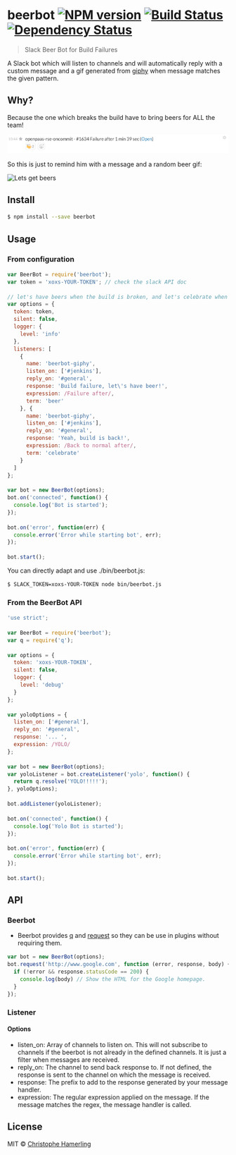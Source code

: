 # beerbot [![NPM version][npm-image]][npm-url] [![Build Status][travis-image]][travis-url] [![Dependency Status][daviddm-image]][daviddm-url]
>Slack Beer Bot for Build Failures

A Slack bot which will listen to channels and will automatically reply with a custom message and a gif generated from [giphy](http://giphy.com) when message matches the given pattern.

## Why?

Because the one which breaks the build have to bring beers for ALL the team!

![Build Broken Message](/assets/slack-jenkins.png?raw=true "Build broken")

So this is just to remind him with a message and a random beer gif:

![Lets get beers](http://media3.giphy.com/media/ixCowc31ZeKuIHuhFe/200.gif)

## Install

```sh
$ npm install --save beerbot
```

## Usage

### From configuration

```js
var BeerBot = require('beerbot');
var token = 'xoxs-YOUR-TOKEN'; // check the slack API doc

// let's have beers when the build is broken, and let's celebrate when it is back!
var options = {
  token: token,
  silent: false,
  logger: {
    level: 'info'
  },
  listeners: [
    {
      name: 'beerbot-giphy',
      listen_on: ['#jenkins'],
      reply_on: '#general',
      response: 'Build failure, let\'s have beer!',
      expression: /Failure after/,
      term: 'beer'
    }, {
      name: 'beerbot-giphy',
      listen_on: ['#jenkins'],
      reply_on: '#general',
      response: 'Yeah, build is back!',
      expression: /Back to normal after/,
      term: 'celebrate'
    }
  ]
};

var bot = new BeerBot(options);
bot.on('connected', function() {
  console.log('Bot is started');
});

bot.on('error', function(err) {
  console.error('Error while starting bot', err);
});

bot.start();
```

You can directly adapt and use ./bin/beerbot.js:

```sh
$ SLACK_TOKEN=xoxs-YOUR-TOKEN node bin/beerbot.js
```

### From the BeerBot API

```js
'use strict';

var BeerBot = require('beerbot');
var q = require('q');

var options = {
  token: 'xoxs-YOUR-TOKEN',
  silent: false,
  logger: {
    level: 'debug'
  }
};

var yoloOptions = {
  listen_on: ['#general'],
  reply_on: '#general',
  response: '... ',
  expression: /YOLO/
};

var bot = new BeerBot(options);
var yoloListener = bot.createListener('yolo', function() {
  return q.resolve('YOLO!!!!!');
}, yoloOptions);

bot.addListener(yoloListener);

bot.on('connected', function() {
  console.log('Yolo Bot is started');
});

bot.on('error', function(err) {
  console.error('Error while starting bot', err);
});

bot.start();
```

## API

### Beerbot

- Beerbot provides [q](https://github.com/kriskowal/q) and [request](https://github.com/request/request) so they can be use in plugins without requiring them.

``` javascript
var bot = new BeerBot(options);
bot.request('http://www.google.com', function (error, response, body) {
  if (!error && response.statusCode == 200) {
    console.log(body) // Show the HTML for the Google homepage.
  }
});
```

### Listener

#### Options

- listen_on: Array of channels to listen on. This will not subscribe to channels if the beerbot is not already in the defined channels. It is just a filter when messages are received.
- reply_on: The channel to send back response to. If not defined, the response is sent to the channel on which the message is received.
- response: The prefix to add to the response generated by your message handler.
- expression: The regular expression applied on the message. If the message matches the regex, the message handler is called.

## License

MIT © [Christophe Hamerling](http://chamerling.github.io)

[npm-image]: https://badge.fury.io/js/beerbot.svg
[npm-url]: https://npmjs.org/package/beerbot
[travis-image]: https://travis-ci.org/chamerling/beerbot.svg?branch=master
[travis-url]: https://travis-ci.org/chamerling/beerbot
[daviddm-image]: https://david-dm.org/chamerling/beerbot.svg?theme=shields.io
[daviddm-url]: https://david-dm.org/chamerling/beerbot
